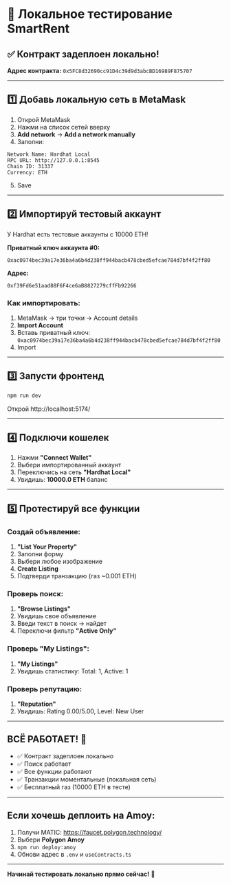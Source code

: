 # 🚀 Локальное тестирование SmartRent

## ✅ Контракт задеплоен локально!

**Адрес контракта:** `0x5FC8d32690cc91D4c39d9d3abcBD16989F875707`

---

## 1️⃣ Добавь локальную сеть в MetaMask

1. Открой MetaMask
2. Нажми на список сетей вверху
3. **Add network** → **Add a network manually**
4. Заполни:

```
Network Name: Hardhat Local
RPC URL: http://127.0.0.1:8545
Chain ID: 31337
Currency: ETH
```

5. Save

---

## 2️⃣ Импортируй тестовый аккаунт

У Hardhat есть тестовые аккаунты с 10000 ETH!

**Приватный ключ аккаунта #0:**

```
0xac0974bec39a17e36ba4a6b4d238ff944bacb478cbed5efcae784d7bf4f2ff80
```

**Адрес:**

```
0xf39Fd6e51aad88F6F4ce6aB8827279cffFb92266
```

### Как импортировать:

1. MetaMask → три точки → Account details
2. **Import Account**
3. Вставь приватный ключ: `0xac0974bec39a17e36ba4a6b4d238ff944bacb478cbed5efcae784d7bf4f2ff80`
4. Import

---

## 3️⃣ Запусти фронтенд

```bash
npm run dev
```

Открой http://localhost:5174/

---

## 4️⃣ Подключи кошелек

1. Нажми **"Connect Wallet"**
2. Выбери импортированный аккаунт
3. Переключись на сеть **"Hardhat Local"**
4. Увидишь: **10000.0 ETH** баланс

---

## 5️⃣ Протестируй все функции

### Создай объявление:

1. **"List Your Property"**
2. Заполни форму
3. Выбери любое изображение
4. **Create Listing**
5. Подтверди транзакцию (газ ~0.001 ETH)

### Проверь поиск:

1. **"Browse Listings"**
2. Увидишь свое объявление
3. Введи текст в поиск → найдет
4. Переключи фильтр **"Active Only"**

### Проверь "My Listings":

1. **"My Listings"**
2. Увидишь статистику: Total: 1, Active: 1

### Проверь репутацию:

1. **"Reputation"**
2. Увидишь: Rating 0.00/5.00, Level: New User

---

## ВСЁ РАБОТАЕТ! 🎉

- ✅ Контракт задеплоен локально
- ✅ Поиск работает
- ✅ Все функции работают
- ✅ Транзакции моментальные (локальная сеть)
- ✅ Бесплатный газ (10000 ETH в тесте)

---

## Если хочешь деплоить на Amoy:

1. Получи MATIC: https://faucet.polygon.technology/
2. Выбери **Polygon Amoy**
3. `npm run deploy:amoy`
4. Обнови адрес в `.env` и `useContracts.ts`

---

**Начинай тестировать локально прямо сейчас!** 🚀
